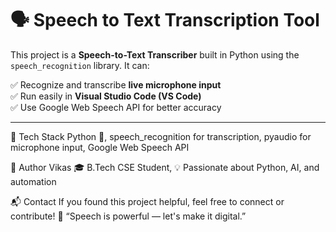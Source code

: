   # 🗣️ Speech to Text Transcription Tool

This project is a **Speech-to-Text Transcriber** built in Python using the `speech_recognition` library. It can:

✅ Recognize and transcribe **live microphone input**  
✅ Run easily in **Visual Studio Code (VS Code)**  
✅ Use Google Web Speech API for better accuracy

---
🧠 Tech Stack
Python 🐍,
speech_recognition for transcription,
pyaudio for microphone input,
Google Web Speech API



🙌 Author
Vikas
🎓 B.Tech CSE Student,
💡 Passionate about Python, AI, and automation






📬 Contact
If you found this project helpful, feel free to connect or contribute!
🧠 “Speech is powerful — let's make it digital.”

